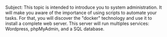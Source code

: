 Subject:
  This topic is intended to introduce you to system administration. It will make you aware
  of the importance of using scripts to automate your tasks. For that, you will discover
  the "docker" technology and use it to install a complete web server. This server will run
  multiples services: Wordpress, phpMyAdmin, and a SQL database.
  
